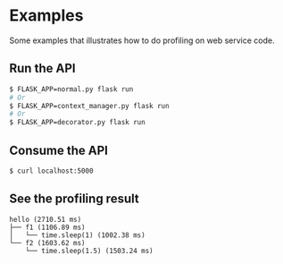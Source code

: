# Examples

Some examples that illustrates how to do profiling on web service code.


## Run the API

```bash
$ FLASK_APP=normal.py flask run
# Or
$ FLASK_APP=context_manager.py flask run
# Or
$ FLASK_APP=decorator.py flask run
```

## Consume the API

```bash
$ curl localhost:5000
```

## See the profiling result

```
hello (2710.51 ms)
├── f1 (1106.89 ms)
│   └── time.sleep(1) (1002.38 ms)
└── f2 (1603.62 ms)
    └── time.sleep(1.5) (1503.24 ms)

```

